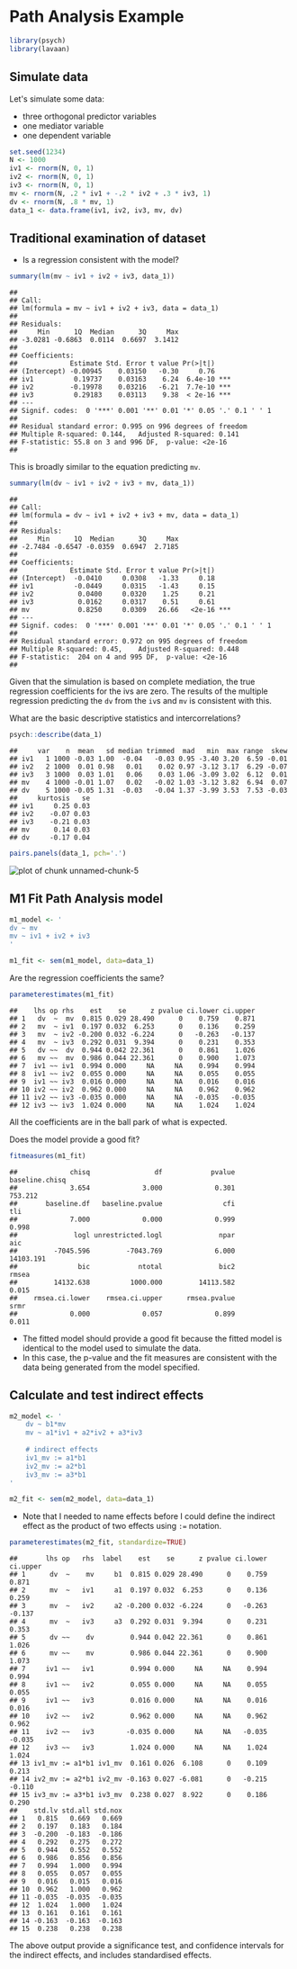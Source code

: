 

# Path Analysis Example


```r
library(psych)
library(lavaan)
```





## Simulate data
Let's simulate some data:

* three orthogonal predictor variables
* one mediator variable
* one dependent variable



```r
set.seed(1234)
N <- 1000
iv1 <- rnorm(N, 0, 1)
iv2 <- rnorm(N, 0, 1)
iv3 <- rnorm(N, 0, 1)
mv <- rnorm(N, .2 * iv1 + -.2 * iv2 + .3 * iv3, 1)
dv <- rnorm(N, .8 * mv, 1)
data_1 <- data.frame(iv1, iv2, iv3, mv, dv)
```




## Traditional examination of dataset
* Is a regression consistent with the model?



```r
summary(lm(mv ~ iv1 + iv2 + iv3, data_1))
```

```
## 
## Call:
## lm(formula = mv ~ iv1 + iv2 + iv3, data = data_1)
## 
## Residuals:
##     Min      1Q  Median      3Q     Max 
## -3.0281 -0.6863  0.0114  0.6697  3.1412 
## 
## Coefficients:
##             Estimate Std. Error t value Pr(>|t|)    
## (Intercept) -0.00945    0.03150   -0.30     0.76    
## iv1          0.19737    0.03163    6.24  6.4e-10 ***
## iv2         -0.19978    0.03216   -6.21  7.7e-10 ***
## iv3          0.29183    0.03113    9.38  < 2e-16 ***
## ---
## Signif. codes:  0 '***' 0.001 '**' 0.01 '*' 0.05 '.' 0.1 ' ' 1 
## 
## Residual standard error: 0.995 on 996 degrees of freedom
## Multiple R-squared: 0.144,	Adjusted R-squared: 0.141 
## F-statistic: 55.8 on 3 and 996 DF,  p-value: <2e-16 
## 
```




This is broadly similar to the equation predicting `mv`.



```r
summary(lm(dv ~ iv1 + iv2 + iv3 + mv, data_1))
```

```
## 
## Call:
## lm(formula = dv ~ iv1 + iv2 + iv3 + mv, data = data_1)
## 
## Residuals:
##     Min      1Q  Median      3Q     Max 
## -2.7484 -0.6547 -0.0359  0.6947  2.7185 
## 
## Coefficients:
##             Estimate Std. Error t value Pr(>|t|)    
## (Intercept)  -0.0410     0.0308   -1.33     0.18    
## iv1          -0.0449     0.0315   -1.43     0.15    
## iv2           0.0400     0.0320    1.25     0.21    
## iv3           0.0162     0.0317    0.51     0.61    
## mv            0.8250     0.0309   26.66   <2e-16 ***
## ---
## Signif. codes:  0 '***' 0.001 '**' 0.01 '*' 0.05 '.' 0.1 ' ' 1 
## 
## Residual standard error: 0.972 on 995 degrees of freedom
## Multiple R-squared: 0.45,	Adjusted R-squared: 0.448 
## F-statistic:  204 on 4 and 995 DF,  p-value: <2e-16 
## 
```



Given that the simulation is based on complete mediation, the true regression coefficients for the ivs are zero. The results of the multiple regression predicting the `dv` from the `iv`s and `mv` is consistent with this.

What are the basic descriptive statistics and intercorrelations?



```r
psych::describe(data_1)
```

```
##     var    n  mean   sd median trimmed  mad   min  max range  skew
## iv1   1 1000 -0.03 1.00  -0.04   -0.03 0.95 -3.40 3.20  6.59 -0.01
## iv2   2 1000  0.01 0.98   0.01    0.02 0.97 -3.12 3.17  6.29 -0.07
## iv3   3 1000  0.03 1.01   0.06    0.03 1.06 -3.09 3.02  6.12  0.01
## mv    4 1000 -0.01 1.07   0.02   -0.02 1.03 -3.12 3.82  6.94  0.07
## dv    5 1000 -0.05 1.31  -0.03   -0.04 1.37 -3.99 3.53  7.53 -0.03
##     kurtosis   se
## iv1     0.25 0.03
## iv2    -0.07 0.03
## iv3    -0.21 0.03
## mv      0.14 0.03
## dv     -0.17 0.04
```

```r
pairs.panels(data_1, pch='.')
```

![plot of chunk unnamed-chunk-5](figure/unnamed-chunk-5.png) 



## M1 Fit Path Analysis model



```r
m1_model <- '
dv ~ mv
mv ~ iv1 + iv2 + iv3
'

m1_fit <- sem(m1_model, data=data_1)
```




Are the regression coefficients the same?



```r
parameterestimates(m1_fit)
```

```
##    lhs op rhs    est    se      z pvalue ci.lower ci.upper
## 1   dv  ~  mv  0.815 0.029 28.490      0    0.759    0.871
## 2   mv  ~ iv1  0.197 0.032  6.253      0    0.136    0.259
## 3   mv  ~ iv2 -0.200 0.032 -6.224      0   -0.263   -0.137
## 4   mv  ~ iv3  0.292 0.031  9.394      0    0.231    0.353
## 5   dv ~~  dv  0.944 0.042 22.361      0    0.861    1.026
## 6   mv ~~  mv  0.986 0.044 22.361      0    0.900    1.073
## 7  iv1 ~~ iv1  0.994 0.000     NA     NA    0.994    0.994
## 8  iv1 ~~ iv2  0.055 0.000     NA     NA    0.055    0.055
## 9  iv1 ~~ iv3  0.016 0.000     NA     NA    0.016    0.016
## 10 iv2 ~~ iv2  0.962 0.000     NA     NA    0.962    0.962
## 11 iv2 ~~ iv3 -0.035 0.000     NA     NA   -0.035   -0.035
## 12 iv3 ~~ iv3  1.024 0.000     NA     NA    1.024    1.024
```




All the coefficients are in the ball park of what is expected.

Does the model provide a good fit?


```r
fitmeasures(m1_fit)
```

```
##             chisq                df            pvalue    baseline.chisq 
##             3.654             3.000             0.301           753.212 
##       baseline.df   baseline.pvalue               cfi               tli 
##             7.000             0.000             0.999             0.998 
##              logl unrestricted.logl              npar               aic 
##         -7045.596         -7043.769             6.000         14103.191 
##               bic            ntotal              bic2             rmsea 
##         14132.638          1000.000         14113.582             0.015 
##    rmsea.ci.lower    rmsea.ci.upper      rmsea.pvalue              srmr 
##             0.000             0.057             0.899             0.011 
```




* The fitted model should provide a good fit because the fitted model is identical to the model used to simulate the data.
* In this case, the p-value and the fit measures are consistent with the data being generated from the model specified.


## Calculate and test indirect effects


```r
m2_model <- '
    dv ~ b1*mv
    mv ~ a1*iv1 + a2*iv2 + a3*iv3
    
    # indirect effects
    iv1_mv := a1*b1
    iv2_mv := a2*b1
    iv3_mv := a3*b1
'

m2_fit <- sem(m2_model, data=data_1)
```




* Note that I needed to name effects before I could define the indirect effect as the product of two effects using `:=` notation.




```r
parameterestimates(m2_fit, standardize=TRUE)
```

```
##       lhs op   rhs  label    est    se      z pvalue ci.lower ci.upper
## 1      dv  ~    mv     b1  0.815 0.029 28.490      0    0.759    0.871
## 2      mv  ~   iv1     a1  0.197 0.032  6.253      0    0.136    0.259
## 3      mv  ~   iv2     a2 -0.200 0.032 -6.224      0   -0.263   -0.137
## 4      mv  ~   iv3     a3  0.292 0.031  9.394      0    0.231    0.353
## 5      dv ~~    dv         0.944 0.042 22.361      0    0.861    1.026
## 6      mv ~~    mv         0.986 0.044 22.361      0    0.900    1.073
## 7     iv1 ~~   iv1         0.994 0.000     NA     NA    0.994    0.994
## 8     iv1 ~~   iv2         0.055 0.000     NA     NA    0.055    0.055
## 9     iv1 ~~   iv3         0.016 0.000     NA     NA    0.016    0.016
## 10    iv2 ~~   iv2         0.962 0.000     NA     NA    0.962    0.962
## 11    iv2 ~~   iv3        -0.035 0.000     NA     NA   -0.035   -0.035
## 12    iv3 ~~   iv3         1.024 0.000     NA     NA    1.024    1.024
## 13 iv1_mv := a1*b1 iv1_mv  0.161 0.026  6.108      0    0.109    0.213
## 14 iv2_mv := a2*b1 iv2_mv -0.163 0.027 -6.081      0   -0.215   -0.110
## 15 iv3_mv := a3*b1 iv3_mv  0.238 0.027  8.922      0    0.186    0.290
##    std.lv std.all std.nox
## 1   0.815   0.669   0.669
## 2   0.197   0.183   0.184
## 3  -0.200  -0.183  -0.186
## 4   0.292   0.275   0.272
## 5   0.944   0.552   0.552
## 6   0.986   0.856   0.856
## 7   0.994   1.000   0.994
## 8   0.055   0.057   0.055
## 9   0.016   0.015   0.016
## 10  0.962   1.000   0.962
## 11 -0.035  -0.035  -0.035
## 12  1.024   1.000   1.024
## 13  0.161   0.161   0.161
## 14 -0.163  -0.163  -0.163
## 15  0.238   0.238   0.238
```




The above output provide a significance test, and confidence intervals for the indirect effects, and includes standardised effects.



